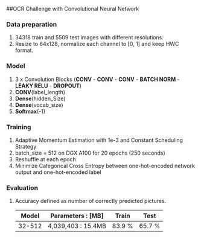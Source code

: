 ##OCR Challenge with Convolutional Neural Network

### Data preparation

1. 34318 train and 5509 test images with different resolutions.
2. Resize to 64x128, normalize each channel to [0, 1] and keep HWC format.

### Model

1. 3 x Convolution Blocks (**CONV** - **CONV** - **CONV** - **BATCH NORM** - **LEAKY RELU** - **DROPOUT**)
2. **CONV**(label_length)
3. **Dense**(hidden_Size)
4. **Dense**(vocab_size)
5. **Softmax**(-1)

### Training

1. Adaptive Momentum Estimation with 1e-3 and Constant Scheduling Strategy
2. batch_size = 512 on DGX A100 for 20 epochs (250 seconds)
3. Reshuffle at each epoch
4. Minimize Categorical Cross Entropy between one-hot-encoded network output and one-hot-encoded label

### Evaluation

1. Accuracy defined as number of correctly predicted pictures.
   
    | Model | Parameters : [MB] |  Train  | Test |
    | --- | --- | --- | --- |
    | 32-512 | 4,039,403 : 15.4MB | 83.9 % | 65.7 %  |

